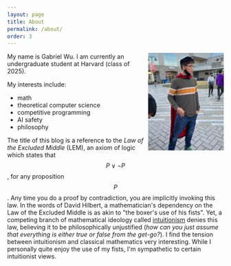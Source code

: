 ```yaml
---
layout: page
title: About
permalink: /about/
order: 3
---
```

<img src="/assets/me.jpg" align="right" width="35%">

My name is Gabriel Wu. I am currently an undergraduate student at Harvard (class of 2025). <br>

My interests include:
- math
- theoretical computer science
- competitive programming
- AI safety
- philosophy


The title of this blog is a reference to the *Law of the Excluded Middle* (LEM), an axiom of logic which states that $$P \vee \neg P$$, for any proposition $$P$$. Any time you do a proof by contradiction, you are implicitly invoking this law. In the words of David Hilbert, a mathematician's dependency on the Law of the Excluded Middle is as akin to "the boxer's use of his fists". Yet, a competing branch of mathematical ideology called [intuitionism](	https://en.wikipedia.org/wiki/Intuitionism) denies this law, believing it to be philosophically unjustified (*how can you just assume that everything is either true or false from the get-go?*). I find the tension between intuitionism and classical mathematics very interesting. While I personally quite enjoy the use of my fists, I'm sympathetic to certain intuitionist views.
